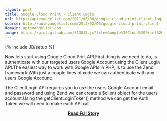 ```yaml
---
layout: post
title: Google Cloud Print - Client Login
url: http://apievangelist.com/2011/02/06/google-cloud-print-client-login/
source: http://apievangelist.com/2011/02/06/google-cloud-print-client-login/
domain: apievangelist.com
image: https://gist.github.com/813841.js?file=Google%20Cloud%20Print%20Services%20Interface%20-%20Client%20Login
---
```

{% include JB/setup %}<p>Now lets start using Google Cloud Print API.First thing is we need to do, is authenticate with our  targeted users Google Account using the Client Login API.The easiest way to work with Google APIs in PHP, is to use the Zend framework.With just a couple lines of code we can authenticate with any users Google Account:

The ClientLogin API requires you to use the users Google Account email and password and using Zend we can create a $client object  for the users account.Using the getClientLoginToken() method we can get the Auth Token we will need to make each API call.</p>
<center><p><a href="http://apievangelist.com/2011/02/06/google-cloud-print-client-login/" style='padding:25px; font-sze:18px; font-weight: bold;'>Read Full Story</a></p></center>

